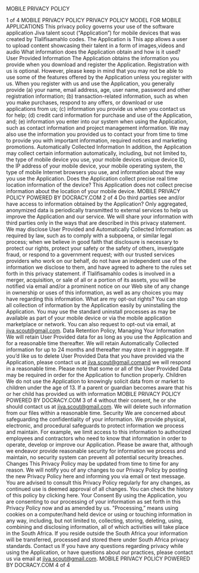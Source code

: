 MOBILE PRIVACY POLICY

1 of 4
MOBILE PRIVACY POLICY
PRIVACY POLICY MODEL FOR MOBILE APPLICATIONS
This privacy policy governs your use of the software application Jiva talent scout (“Application”)
for mobile devices that was created by Tlalifisamahlo codes. The Application is This app allows a
user to upload content showcasing their talent in a form of images,videos and audio
What information does the Application obtain and how is it used?
User Provided Information
The Application obtains the information you provide when you download and register the
Application. Registration with us is optional. However, please keep in mind that you may not be
able to use some of the features offered by the Application unless you register with us.
When you register with us and use the Application, you generally provide (a) your name, email
address, age, user name, password and other registration information; (b) transaction-related
information, such as when you make purchases, respond to any offers, or download or use
applications from us; (c) information you provide us when you contact us for help; (d) credit card
information for purchase and use of the Application, and; (e) information you enter into our system
when using the Application, such as contact information and project management information.
We may also use the information you provided us to contact your from time to time to provide
you with important information, required notices and marketing promotions.
Automatically Collected Information
In addition, the Application may collect certain information automatically, including, but not
limited to, the type of mobile device you use, your mobile devices unique device ID, the IP
address of your mobile device, your mobile operating system, the type of mobile Internet browsers
you use, and information about the way you use the Application.
Does the Application collect precise real time location information of the device?
This Application does not collect precise information about the location of your mobile device. 
MOBILE PRIVACY POLICY
POWERED BY DOCRACY.COM
2 of 4
Do third parties see and/or have access to information obtained by the
Application?
Only aggregated, anonymized data is periodically transmitted to external services to help us
improve the Application and our service. We will share your information with third parties only in
the ways that are described in this privacy statement.
We may disclose User Provided and Automatically Collected Information:
as required by law, such as to comply with a subpoena, or similar legal process;
when we believe in good faith that disclosure is necessary to protect our rights, protect your safety or the safety of others, investigate
fraud, or respond to a government request;
with our trusted services providers who work on our behalf, do not have an independent use of the information we disclose to them,
and have agreed to adhere to the rules set forth in this privacy statement.
if Tlalifisamahlo codes is involved in a merger, acquisition, or sale of all or a portion of its assets, you will be notified via email
and/or a prominent notice on our Web site of any change in ownership or uses of this information, as well as any choices you may have
regarding this information.
What are my opt-out rights?
You can stop all collection of information by the Application easily by uninstalling the Application.
You may use the standard uninstall processes as may be available as part of your mobile device or
via the mobile application marketplace or network. You can also request to opt-out via email, at
jiva.scout@gmail.com.
Data Retention Policy, Managing Your Information
We will retain User Provided data for as long as you use the Application and for a reasonable time
thereafter. We will retain Automatically Collected information for up to 24 months and thereafter
may store it in aggregate. If you’d like us to delete User Provided Data that you have provided via
the Application, please contact us at jiva.scout@gmail.comand we will respond in a reasonable
time. Please note that some or all of the User Provided Data may be required in order for the
Application to function properly.
Children
We do not use the Application to knowingly solicit data from or market to children under the age
of 13. If a parent or guardian becomes aware that his or her child has provided us with information
MOBILE PRIVACY POLICY
POWERED BY DOCRACY.COM
3 of 4
without their consent, he or she should contact us at jiva.scout@gmail.com. We will delete such
information from our files within a reasonable time.
Security
We are concerned about safeguarding the confidentiality of your information. We provide physical,
electronic, and procedural safeguards to protect information we process and maintain. For example,
we limit access to this information to authorized employees and contractors who need to know that
information in order to operate, develop or improve our Application. Please be aware that,
although we endeavor provide reasonable security for information we process and maintain, no
security system can prevent all potential security breaches.
Changes
This Privacy Policy may be updated from time to time for any reason. We will notify you of any
changes to our Privacy Policy by posting the new Privacy Policy here and informing you via
email or text message. You are advised to consult this Privacy Policy regularly for any changes, as
continued use is deemed approval of all changes. You can check the history of this policy by
clicking here.
Your Consent
By using the Application, you are consenting to our processing of your information as set forth in
this Privacy Policy now and as amended by us. "Processing,” means using cookies on a
computer/hand held device or using or touching information in any way, including, but not
limited to, collecting, storing, deleting, using, combining and disclosing information, all of which
activities will take place in the South Africa. If you reside outside the South Africa your
information will be transferred, processed and stored there under South Africa privacy standards.
Contact us
If you have any questions regarding privacy while using the Application, or have questions about
our practices, please contact us via email at jiva.scout@gmail.com.
MOBILE PRIVACY POLICY
POWERED BY DOCRACY.COM
4 of 4
